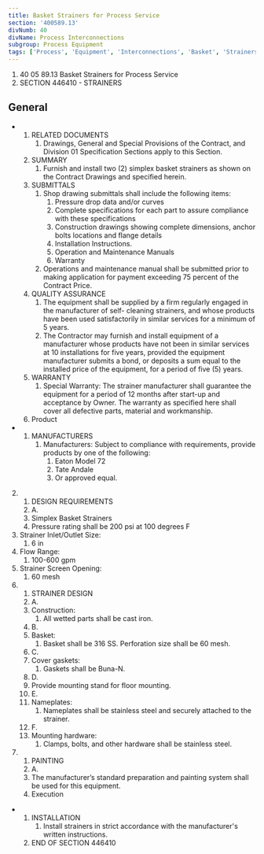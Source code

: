 ```yaml
---
title: Basket Strainers for Process Service
section: '400589.13'
divNumb: 40
divName: Process Interconnections
subgroup: Process Equipment
tags: ['Process', 'Equipment', 'Interconnections', 'Basket', 'Strainers', 'for', 'Service']
---
```


   1. 40 05 89.13 Basket Strainers for Process Service
   1. SECTION 446410 - STRAINERS 

## General


* 
	1. RELATED DOCUMENTS
		1. Drawings, General and Special Provisions of the Contract, and Division 01 Specification Sections apply to this Section.
	2. SUMMARY
		1. Furnish and install two (2) simplex basket strainers as shown on the Contract Drawings and specified herein.
	3. SUBMITTALS
		1. Shop drawing submittals shall include the following items:
			1. Pressure drop data and/or curves
			2. Complete specifications for each part to assure compliance with these specifications
			3. Construction drawings showing complete dimensions, anchor bolts locations and flange details
			4. Installation Instructions.
			5. Operation and Maintenance Manuals
			6. Warranty
		2. Operations and maintenance manual shall be submitted prior to making application for payment exceeding 75 percent of the Contract Price.
	4. QUALITY ASSURANCE
		1. The equipment shall be supplied by a firm regularly engaged in the manufacturer of self- cleaning strainers, and whose products have been used satisfactorily in similar services for a minimum of 5 years.
		2. The Contractor may furnish and install equipment of a manufacturer whose products have not been in similar services at 10 installations for five years, provided the equipment manufacturer submits a bond, or deposits a sum equal to the installed price of the equipment, for a period of five (5) years.
	5. WARRANTY
		1. Special Warranty: The strainer manufacturer shall guarantee the equipment for a period of 12 months after start-up and acceptance by Owner. The warranty as specified here shall cover all defective parts, material and workmanship.
   1. Product

* 
	1. MANUFACTURERS
		1. Manufacturers: Subject to compliance with requirements, provide products by one of the following:
			1. Eaton Model 72
			2. Tate Andale
			3. Or approved equal.
2.
   1. DESIGN REQUIREMENTS
   1. A.
   1. Simplex Basket Strainers
   1. Pressure rating shall be 200 psi at 100 degrees F
2. Strainer Inlet/Outlet Size:
      1. 6 in
3. Flow Range:
      1. 100-600 gpm
4. Strainer Screen Opening:
      1. 60 mesh
3.
   1. STRAINER DESIGN
   1. A.
   1. Construction:
      1. All wetted parts shall be cast iron.
   1. B.
   1. Basket:
      1. Basket shall be 316 SS. Perforation size shall be 60 mesh.
   1. C.
   1. Cover gaskets:
      1. Gaskets shall be Buna-N.
   1. D.
   1. Provide mounting stand for floor mounting.
   1. E.
   1. Nameplates:
      1. Nameplates shall be stainless steel and securely attached to the strainer.
   1. F.
   1. Mounting hardware:
      1. Clamps, bolts, and other hardware shall be stainless steel.
4.
   1. PAINTING
   1. A.
   1. The manufacturer’s standard preparation and painting system shall be used for this equipment.
   1. Execution

* 
	1. INSTALLATION
		1. Install strainers in strict accordance with the manufacturer's written instructions.
   1. END OF SECTION 446410

